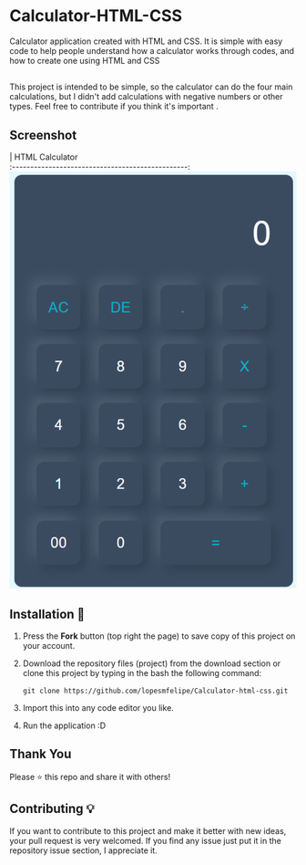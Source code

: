 # Calculator-HTML-CSS
Calculator application created with HTML and CSS. It is simple with easy code to help people understand how a calculator works through codes, and how to create one using HTML and CSS

##
This project is intended to be simple, so the calculator can do the four main calculations, but I didn't add calculations with negative numbers or other types. Feel free to contribute if you think it's important .



## Screenshot
|               HTML Calculator               
:------------------------------------------------:
 ![Calculator](Calculator-HTML-CSS.png)


## Installation 🔌
1. Press the **Fork** button (top right the page) to save copy of this project on your account.

2. Download the repository files (project) from the download section or clone this project by typing in the bash the following command:

       git clone https://github.com/lopesmfelipe/Calculator-html-css.git
3. Import this into any code editor you like.
 
5. Run the application :D


## Thank You
Please ⭐️ this repo and share it with others!


## Contributing 💡
If you want to contribute to this project and make it better with new ideas, your pull request is very welcomed.
If you find any issue just put it in the repository issue section, I appreciate it.

